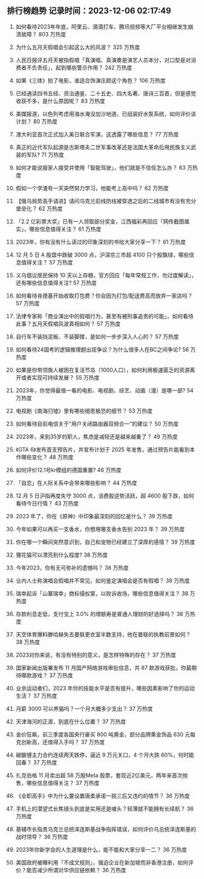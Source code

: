 
## 排行榜趋势 记录时间：2023-12-06 02:17:49
  
  1. 如何看待2023年年底，阿里云、滴滴打车、腾讯视频等大厂平台相继发生崩溃故障？ 803 万热度
    
  2. 为什么五月天假唱会引起这么大的风波？ 325 万热度
    
  3. 人民日报评五月天被指假唱「真演唱、真演奏是演艺人员本分，对口型是对消费者不负责任」，起到哪些警示作用？ 242 万热度
    
  4. 如果《三体》拍了电影，谁适合饰演庄颜这个角色？ 106 万热度
    
  5. 已经通读四书五经、资治通鉴、二十五史、四大名著、唐诗三百首，但是感觉收获不多，是什么原因呢？ 83 万热度
    
  6. 美媒报道，以色列考虑用海水淹没加沙地道，已组装好水泵系统，如何评价该计划？ 80 万热度
    
  7. 澳大利亚首次正式加入美日联合军演，这透露了哪些信息？ 77 万热度
    
  8. 真正的近代军队起源是古斯塔夫二世军事改革还是法国大革命后用民族主义武装的军队? 71 万热度
    
  9. 如何才能说服家人接受并使用「智能驾驶」，他们就是不信任怎么办？ 63 万热度
    
  10. 假如一个学渣有一天突然努力学习，他能考上高中吗？ 62 万热度
    
  11. 【俄乌局势高手请进】请问乌克兰前线防线被穿透之后的二线城市有没有充分堡垒化？ 62 万热度
    
  12. 「2.2 亿彩票大奖」已有一人领取部分奖金，江西福彩再回应「网传截图属实」，哪些信息值得关注？ 61 万热度
    
  13. 2023年，你有没有什么读过的印象深刻的书给大家分享一下？ 61 万热度
    
  14. 12 月 5 日 A 股盘中跌破 3000 点，沪深京三市超 4100 只个股飘绿，哪些信息值得关注？ 57 万热度
    
  15. 义乌倡议居民保持 10 天以上存粮，官方回应「每年常规工作，勿过度解读」，还有哪些信息值得关注? 57 万热度
    
  16. 如何看待肯德基开始收取打包费？你会因为打包/配送费高而放弃一家店吗？ 57 万热度
    
  17. 法律专家称「商业演出中的假唱行为，甚至有被刑事追责的可能」，如何看待此事？五月天假唱风波真相如何？ 57 万热度
    
  18. 自行车不装挡泥板、不装脚撑，是如何一步步深入人心的？ 57 万热度
    
  19. 如何看待24国考的逻辑推理题出现争议？为什么很多人在BC之间争论? 56 万热度
    
  20. 如果是你带领族人被困在复活节岛（1000人口），如何利用极速匮乏的资源离开或者实现可持续发展？ 55 万热度
    
  21. 2023年，你觉得最值一看的电影、电视剧、综艺、动画（漫）是哪一部? 54 万热度
    
  22. 电视剧《南海归墟》里有哪些细思极恐的细节？ 53 万热度
    
  23. 如何看待目前电信关于“用户关闭路由器双频合一”的建议？ 50 万热度
    
  24. 2023年，来到35岁的职人，焦虑是减轻还是越来越重了？ 49 万热度
    
  25. 《GTA 6》发布首支预告片，并宣布计划于 2025 年发售，通过预告片能看到本作哪些变化？ 48 万热度
    
  26. 如何评价12.1号kr模组的德国重置? 46 万热度
    
  27. 「自恋」在人际关系中会带来哪些影响？ 44 万热度
    
  28. 12 月 5 日沪指再度失守 3000 点，消费股逆势活跃，超 4600 股下跌，如何看待今日行情？ 43 万热度
    
  29. 2023 年了，你在《原神》中印象最深刻的回忆是什么？ 39 万热度
    
  30. 今年如果可以再买一支香水，你想用哪支香水告别 2023 年？ 39 万热度
    
  31. 你在哪一个瞬间突然意识到，自己和宠物已经建立了深厚的感情？ 39 万热度
    
  32. 狸花猫可以漂亮到什么程度? 38 万热度
    
  33. 今年2023，你有无可弥补的遗憾吗？ 38 万热度
    
  34. 业内人士称演唱会假唱并不常见，如何鉴定演唱会是否有假唱？ 38 万热度
    
  35. 瑞幸起诉「山寨瑞幸」商标侵权案，以败诉收场，哪些信息值得关注？ 38 万热度
    
  36. 存款利息走低，支付宝上 3.0% 的增额寿是普通人理财的好选择吗？ 38 万热度
    
  37. 天空体育爆料滕哈赫失去曼联更衣室半数支持，他在曼联的执教前景如何？ 38 万热度
    
  38. 2023对你来说，有没有特别的意义，是怎样特殊的存在？ 37 万热度
    
  39. 国家新闻出版署发布 11 月国产网络游戏审批信息，共 87 款游戏获批，你最期待哪款游戏？ 37 万热度
    
  40. 业余运动者们，2023 年你的技能水平是否有提升，哪些因素影响了你的运动生活？ 37 万热度
    
  41. 月薪 3000 可以养猫吗？一个月大概多少支出？ 37 万热度
    
  42. 天津海河的正源，到底在什么位置？ 37 万热度
    
  43. 金价狂飙，前三季度各国央行豪买 800 吨黄金，部分品牌黄金饰品 630 元每克创新高，还值得入手吗？ 37 万热度
    
  44. 碳酸锂主力合约连续两天跌停，逼近 9 万元关口，4 个月大跌 60%，何时能回春？ 37 万热度
    
  45. 扎克伯格 11 月卖出超 58 万股Meta 股票，套现近2亿美元，两年来首次抛售，哪些信息值得关注？ 37 万热度
    
  46. 《全职高手》中为什么要设置唐柔承诺一挑三后又违约的情节？ 36 万热度
    
  47. 手机上的潜望式长焦镜头到底是实用还是噱头？轻薄就不能拥有长续航？ 36 万热度
    
  48. 基辅市长指责乌克兰总统泽连斯基战争指挥错误，如何评价乌总统泽连斯基的战时领导？ 36 万热度
    
  49. 2023年你新学会的人生道理是什么，能不能和大家分享一二？ 36 万热度
    
  50. 美国政府被曝利用「不成文规则」，强迫企业在新加坡而非香港注册，如何评价？能否减少所谓对华供应链依赖？ 36 万热度
    